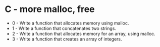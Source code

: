 # C - more malloc, free
* 0 - Write a function that allocates memory using malloc.
* 1 - Write a function that concatenates two strings.
* 2 - Write a function that allocates memory for an array, using malloc.
* 3 - Write a function that creates an array of integers.